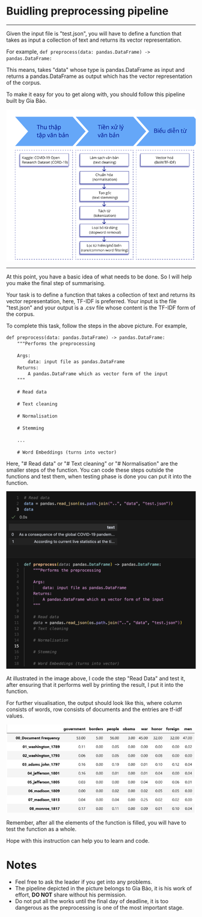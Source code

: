 # Buidling preprocessing pipeline
---
Given the input file is "test.json", you will have to define a function that takes as input a collection of text and returns its vector representation.

For example,
    `def preprocess(data: pandas.DataFrame) -> pandas.DataFrame:`

This means, takes "data" whose type is pandas.DataFrame as input and returns a pandas.DataFrame as output which has the vector representation of the corpus.

To make it easy for you to get along with, you should follow this pipeline built by Gia Bảo. 

![Preprocessing Pipeline](../.img/pipe.png)

---

At this point, you have a basic idea of what needs to be done. So I will help you make the final step of summarising.

Your task is to define a function that takes a collection of text and returns its vector representation, here, TF-IDF is preferred. Your input is the file "test.json" and your output is a .csv file whose content is the TF-IDF form of the corpus.

To complete this task, follow the steps in the above picture. For example,

```
def preprocess(data: pandas.DataFrame) -> pandas.DataFrame:
    """Performs the preprocessing
    
    Args:
        data: input file as pandas.DataFrame
    Returns:
        A pandas.DataFrame which as vector form of the input
    """

    # Read data

    # Text cleaning

    # Normalisation

    # Stemming

    ...

    # Word Embeddings (turns into vector)
``` 

Here, "# Read data" or "# Text cleaning" or "# Normalisation" are the smaller steps of the function. You can code these steps outside the functions and test them, when testing phase is done you can put it into the function. 

![Preprocessing Pipeline](../.img/illustration.png)

At illustrated in the image above, I code the step "Read Data" and test it, after ensuring that it performs well by printing the result, I put it into the function.

For further visualisation, the output should look like this, where column consists of words, row consists of documents and the entries are tf-idf values. 

![Output example](../.img/tfidf_illustration.jpg)

Remember, after all the elements of the function is filled, you will have to test the function as a whole. 

Hope with this instruction can help you to learn and code. 

# Notes

- Feel free to ask the leader if you get into any problems.
- The pipeline depicted in the picture belongs to Gia Bảo, it is his work of effort, __DO NOT__ share without his permission.
- Do not put all the works until the final day of deadline, it is too dangerous as the preprocessing is one of the most important stage. 

